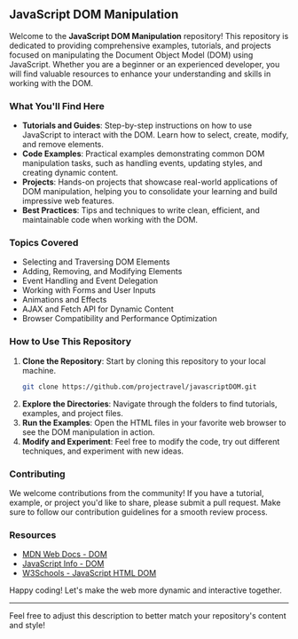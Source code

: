 ## JavaScript DOM Manipulation

Welcome to the **JavaScript DOM Manipulation** repository! This repository is dedicated to providing comprehensive examples, tutorials, and projects focused on manipulating the Document Object Model (DOM) using JavaScript. Whether you are a beginner or an experienced developer, you will find valuable resources to enhance your understanding and skills in working with the DOM.

### What You'll Find Here

- **Tutorials and Guides**: Step-by-step instructions on how to use JavaScript to interact with the DOM. Learn how to select, create, modify, and remove elements.
- **Code Examples**: Practical examples demonstrating common DOM manipulation tasks, such as handling events, updating styles, and creating dynamic content.
- **Projects**: Hands-on projects that showcase real-world applications of DOM manipulation, helping you to consolidate your learning and build impressive web features.
- **Best Practices**: Tips and techniques to write clean, efficient, and maintainable code when working with the DOM.

### Topics Covered

- Selecting and Traversing DOM Elements
- Adding, Removing, and Modifying Elements
- Event Handling and Event Delegation
- Working with Forms and User Inputs
- Animations and Effects
- AJAX and Fetch API for Dynamic Content
- Browser Compatibility and Performance Optimization

### How to Use This Repository

1. **Clone the Repository**: Start by cloning this repository to your local machine.
   ```bash
   git clone https://github.com/projectravel/javascriptDOM.git
   ```
2. **Explore the Directories**: Navigate through the folders to find tutorials, examples, and project files.
3. **Run the Examples**: Open the HTML files in your favorite web browser to see the DOM manipulation in action.
4. **Modify and Experiment**: Feel free to modify the code, try out different techniques, and experiment with new ideas.

### Contributing

We welcome contributions from the community! If you have a tutorial, example, or project you'd like to share, please submit a pull request. Make sure to follow our contribution guidelines for a smooth review process.

### Resources

- [MDN Web Docs - DOM](https://developer.mozilla.org/en-US/docs/Web/API/Document_Object_Model)
- [JavaScript Info - DOM](https://javascript.info/document)
- [W3Schools - JavaScript HTML DOM](https://www.w3schools.com/js/js_htmldom.asp)

Happy coding! Let's make the web more dynamic and interactive together.

---

Feel free to adjust this description to better match your repository's content and style!
